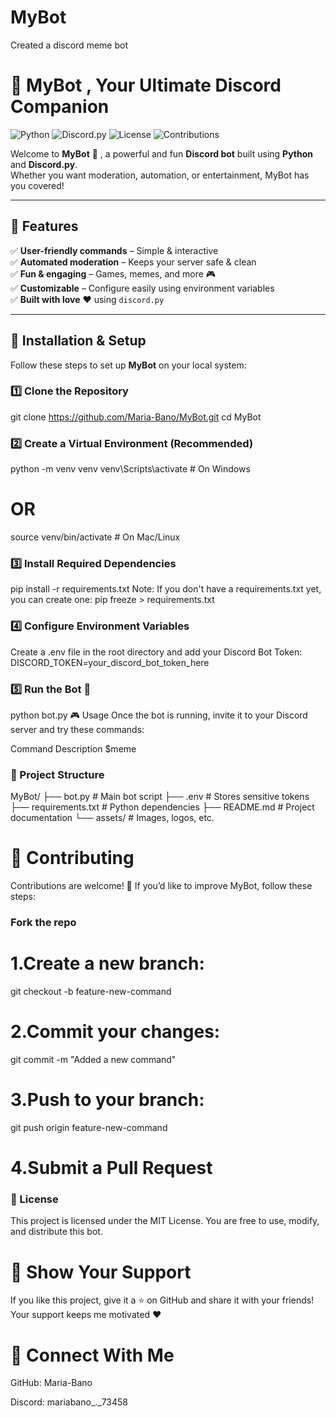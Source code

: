# MyBot
Created a discord meme bot

# 🤖 MyBot , Your Ultimate Discord Companion

![Python](https://img.shields.io/badge/Python-3.11%2B-blue)
![Discord.py](https://img.shields.io/badge/discord.py-2.0%2B-green)
![License](https://img.shields.io/badge/license-MIT-purple)
![Contributions](https://img.shields.io/badge/contributions-welcome-orange)

Welcome to **MyBot** 🎉 , a powerful and fun **Discord bot** built using **Python** and **Discord.py**.  
Whether you want moderation, automation, or entertainment, MyBot has you covered!  

---

## 🚀 Features

✅ **User-friendly commands** – Simple & interactive  
✅ **Automated moderation** – Keeps your server safe & clean  
✅ **Fun & engaging** – Games, memes, and more 🎮  
✅ **Customizable** – Configure easily using environment variables  
✅ **Built with love** ❤️ using `discord.py`

---

## 📌 Installation & Setup

Follow these steps to set up **MyBot** on your local system:

### 1️⃣ Clone the Repository

git clone https://github.com/Maria-Bano/MyBot.git
cd MyBot



### 2️⃣ Create a Virtual Environment (Recommended)

python -m venv venv
venv\Scripts\activate    # On Windows
# OR
source venv/bin/activate  # On Mac/Linux


### 3️⃣ Install Required Dependencies
pip install -r requirements.txt
Note: If you don't have a requirements.txt yet, you can create one:
pip freeze > requirements.txt



### 4️⃣ Configure Environment Variables
Create a .env file in the root directory and add your Discord Bot Token:
DISCORD_TOKEN=your_discord_bot_token_here



### 5️⃣ Run the Bot 🚀
python bot.py
🎮 Usage
Once the bot is running, invite it to your Discord server and try these commands:

Command	Description
$meme

### 📁 Project Structure

MyBot/
├── bot.py              # Main bot script
├── .env                # Stores sensitive tokens
├── requirements.txt    # Python dependencies
├── README.md           # Project documentation
└── assets/             # Images, logos, etc.

# 🤝 Contributing
Contributions are welcome! 🙌
If you’d like to improve MyBot, follow these steps:

### Fork the repo
# 1.Create a new branch:
git checkout -b feature-new-command
# 2.Commit your changes:
git commit -m "Added a new command"
# 3.Push to your branch:
git push origin feature-new-command
# 4.Submit a Pull Request

### 📜 License
This project is licensed under the MIT License.
You are free to use, modify, and distribute this bot.

# 🌟 Show Your Support
If you like this project, give it a ⭐ on GitHub and share it with your friends!
Your support keeps me motivated ❤️

# 🔗 Connect With Me
GitHub: Maria-Bano

Discord: mariabano_._73458
